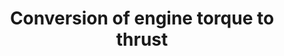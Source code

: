 ---
learningObjectiveId: "081.07.01"
parentId: "081.07"
title: Conversion of engine torque to thrust
---